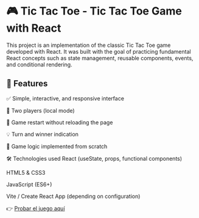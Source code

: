 <h1>🎮 Tic Tac Toe - Tic Tac Toe Game with React</h1>
This project is an implementation of the classic Tic Tac Toe game developed with React. It was built with the goal of practicing fundamental React concepts such as state management, reusable components, events, and conditional rendering.<br>

<h2>🚀 Features</h2>

✅ Simple, interactive, and responsive interface<br>

🎯 Two players (local mode)

🔄 Game restart without reloading the page

💡 Turn and winner indication

🧠 Game logic implemented from scratch

🛠️ Technologies used
React (useState, props, functional components)

HTML5 & CSS3

JavaScript (ES6+)

Vite / Create React App (depending on configuration)<br>

👉 [Probar el juego aquí](https://effulgent-alpaca-55844e.netlify.app/)
